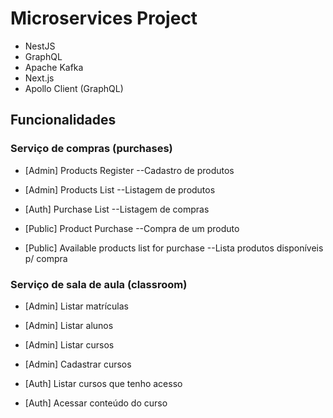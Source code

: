 # Microservices Project

- NestJS
- GraphQL
- Apache Kafka
- Next.js
- Apollo Client (GraphQL)

## Funcionalidades

### Serviço de compras (purchases)

- [Admin] Products Register --Cadastro de produtos
- [Admin] Products List --Listagem de produtos

- [Auth] Purchase List --Listagem de compras

- [Public] Product Purchase --Compra de um produto
- [Public] Available products list for purchase --Lista produtos disponíveis p/ compra

### Serviço de sala de aula (classroom)

- [Admin] Listar matrículas
- [Admin] Listar alunos
- [Admin] Listar cursos
- [Admin] Cadastrar cursos

- [Auth] Listar cursos que tenho acesso
- [Auth] Acessar conteúdo do curso
